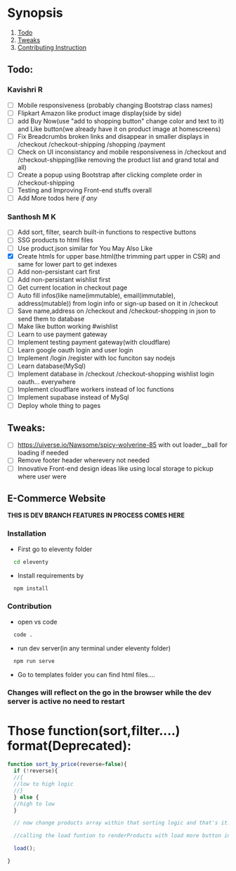 # **Synopsis**

1. [Todo](#Todo)
2. [Tweaks](#tweaks)
3. [Contributing Instruction](#e-commerce-website)

## Todo:

### Kavishri R

- [ ] Mobile responsiveness (probably changing Bootstrap class names)
- [ ] Flipkart Amazon like product image display(side by side)
- [ ] add Buy Now(use "add to shopping button" change color and text to it) and Like button(we already have it on product image at homescreens)
- [ ] Fix Breadcrumbs broken links and disappear in smaller displays in /checkout /checkout-shipping /shopping /payment
- [ ] Check on UI inconsistancy and mobile responsiveness in /checkout and /checkout-shipping(like removing the product list and grand total and all)
- [ ] Create a popup using Bootstrap after clicking complete order in /checkout-shipping
- [ ] Testing and Improving Front-end stuffs overall
- [ ] Add More todos here *if any*

### Santhosh M K

- [ ] Add sort, filter, search built-in functions to respective buttons
- [ ] SSG products to html files
- [ ] Use product.json similar for You May Also Like
- [x] Create htmls for upper base.html(the trimming part upper in CSR) and same for lower part to get indexes
- [ ] Add non-persistant cart first
- [ ] Add non-persistant wishlist first
- [ ] Get current location in checkout page
- [ ] Auto fill infos(like name(immutable), email(immutable), address(mutable)) from login info or sign-up based on it in /checkout
- [ ] Save name,address on /checkout and /checkout-shopping in json to send them to database
- [ ] Make like button working #wishlist
- [ ] Learn to use payment gateway
- [ ] Implement testing payment gateway(with cloudflare)
- [ ] Learn google oauth login and user login
- [ ] Implement /login /register with loc funciton say nodejs
- [ ] Learn database(MySql)
- [ ] Implement database in /checkout /checkout-shopping wishlist login oauth... everywhere
- [ ] Implement cloudflare workers instead of loc functions
- [ ] Implement supabase instead of MySql
- [ ] Deploy whole thing to pages 

## Tweaks:

- [ ] https://uiverse.io/Nawsome/spicy-wolverine-85 with out loader__ball for loading if needed
- [ ] Remove footer header wherevery not needed
- [ ] Innovative Front-end design ideas like using local storage to pickup where user were

## E-Commerce Website

**THIS IS DEV BRANCH FEATURES IN PROCESS COMES HERE**

### Installation

  - First go to eleventy folder
  ```bash
    cd eleventy
  ```

  - Install requirements by
  ```bash
    npm install
  ```

### Contribution

  - open vs code
  ```bash
    code .
  ```

  - run dev server(in any terminal under eleventy folder)
  ```bash
    npm run serve
  ```

  - Go to templates folder you can find html files....

### **Changes will reflect on the go in the browser while the dev server is active no need to restart**


# Those function(sort,filter....) format(Deprecated):

```javascript
function sort_by_price(reverse=false){
  if (!reverse){
  //{
  //low to high logic 
  //}
  } else {
  //high to low
  }

  // now change products array within that sorting logic and that's it!!!

  //calling the load funtion to renderProducts with load more button in mind here you dont need to do anythin

  load();

}
```